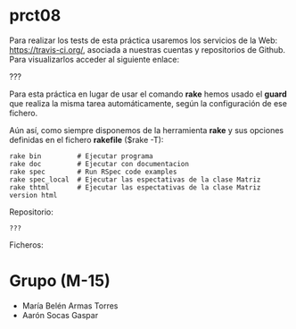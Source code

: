 prct08
=======

Para realizar los tests de esta práctica usaremos los servicios de la Web: https://travis-ci.org/,
asociada a nuestras cuentas y repositorios de Github. Para visualizarlos acceder al siguiente enlace:

???

Para esta práctica en lugar de usar el comando **rake** hemos usado el **guard** que realiza la misma tarea automáticamente,
según la configuración de ese fichero.

Aún así, como siempre disponemos de la herramienta **rake** y sus opciones definidas en el fichero **rakefile** ($rake -T):
```
rake bin         # Ejecutar programa
rake doc         # Ejecutar con documentacion
rake spec        # Run RSpec code examples
rake spec_local  # Ejecutar las espectativas de la clase Matriz
rake thtml       # Ejecutar las espectativas de la clase Matriz version html
```

Repositorio:
```
???
```

Ficheros:

Grupo (M-15)
============

 - María Belén Armas Torres
 - Aarón Socas Gaspar
